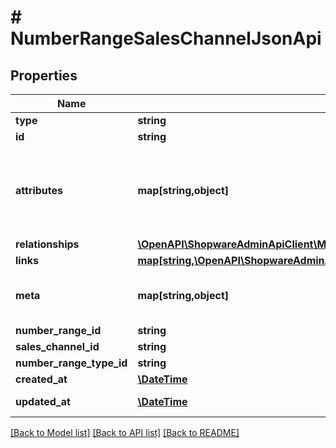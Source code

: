 # # NumberRangeSalesChannelJsonApi

## Properties

Name | Type | Description | Notes
------------ | ------------- | ------------- | -------------
**type** | **string** |  |
**id** | **string** |  |
**attributes** | **map[string,object]** | Members of the attributes object (\&quot;attributes\&quot;) represent information about the resource object in which it&#39;s defined. | [optional]
**relationships** | [**\OpenAPI\ShopwareAdminApiClient\Model\NumberRangeSalesChannelJsonApiAllOfRelationships**](NumberRangeSalesChannelJsonApiAllOfRelationships.md) |  | [optional]
**links** | [**map[string,\OpenAPI\ShopwareAdminApiClient\Model\Link]**](Link.md) |  | [optional]
**meta** | **map[string,object]** | Non-standard meta-information that can not be represented as an attribute or relationship. | [optional]
**number_range_id** | **string** |  |
**sales_channel_id** | **string** |  |
**number_range_type_id** | **string** |  | [optional]
**created_at** | [**\DateTime**](\DateTime.md) |  | [readonly]
**updated_at** | [**\DateTime**](\DateTime.md) |  | [optional] [readonly]

[[Back to Model list]](../../README.md#models) [[Back to API list]](../../README.md#endpoints) [[Back to README]](../../README.md)

